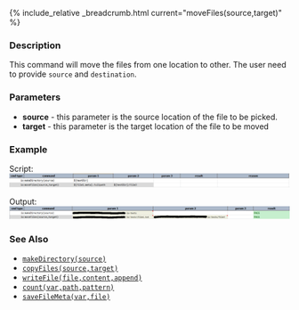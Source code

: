 {% include_relative _breadcrumb.html current="moveFiles(source,target)" %}


### Description
This command will move the files from one location to other. The user need to provide `source` and 
`destination`.


### Parameters
- **source** \- this parameter is the source location of the file to be picked.
- **target** \- this parameter is the target location of the file to be moved


### Example
Script:<br/>
![script](image/moveFiles_01.png)

Output:<br/>
![output](image/moveFiles_02.png)


### See Also
- [`makeDirectory(source)`](makeDirectory(source))
- [`copyFiles(source,target)`](copyFiles(source,target))
- [`writeFile(file,content,append)`](writeFile(file,content,append))
- [`count(var,path,pattern)`](count(var,path,pattern))
- [`saveFileMeta(var,file)`](saveFileMeta(var,file))